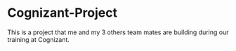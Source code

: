 # Cognizant-Project
This is a project that me and my 3 others team mates are building during our training at Cognizant.
